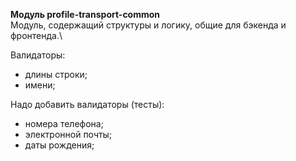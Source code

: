**Модуль profile-transport-common**\
Модуль, содержащий структуры и логику, общие для бэкенда и фронтенда.\

Валидаторы:
- длины строки;
- имени;

Надо добавить валидаторы (тесты):
- номера телефона;
- электронной почты;
- даты рождения;